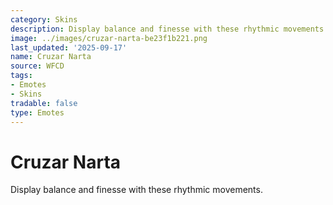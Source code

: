```yaml
---
category: Skins
description: Display balance and finesse with these rhythmic movements.
image: ../images/cruzar-narta-be23f1b221.png
last_updated: '2025-09-17'
name: Cruzar Narta
source: WFCD
tags:
- Emotes
- Skins
tradable: false
type: Emotes
---
```


# Cruzar Narta

Display balance and finesse with these rhythmic movements.

